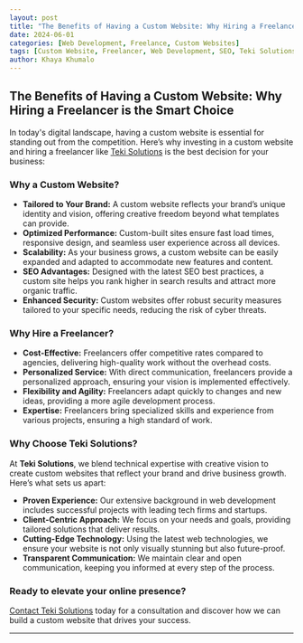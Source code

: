 ```yaml
---
layout: post
title: "The Benefits of Having a Custom Website: Why Hiring a Freelancer is the Smart Choice"
date: 2024-06-01
categories: [Web Development, Freelance, Custom Websites]
tags: [Custom Website, Freelancer, Web Development, SEO, Teki Solutions]
author: Khaya Khumalo
---
```


## The Benefits of Having a Custom Website: Why Hiring a Freelancer is the Smart Choice

In today's digital landscape, having a custom website is essential for standing out from the competition. Here’s why investing in a custom website and hiring a freelancer like [Teki Solutions](https://tekisolves.github.io/tekisolves) is the best decision for your business:

### Why a Custom Website?

- **Tailored to Your Brand:** A custom website reflects your brand’s unique identity and vision, offering creative freedom beyond what templates can provide.
- **Optimized Performance:** Custom-built sites ensure fast load times, responsive design, and seamless user experience across all devices.
- **Scalability:** As your business grows, a custom website can be easily expanded and adapted to accommodate new features and content.
- **SEO Advantages:** Designed with the latest SEO best practices, a custom site helps you rank higher in search results and attract more organic traffic.
- **Enhanced Security:** Custom websites offer robust security measures tailored to your specific needs, reducing the risk of cyber threats.

### Why Hire a Freelancer?

- **Cost-Effective:** Freelancers offer competitive rates compared to agencies, delivering high-quality work without the overhead costs.
- **Personalized Service:** With direct communication, freelancers provide a personalized approach, ensuring your vision is implemented effectively.
- **Flexibility and Agility:** Freelancers adapt quickly to changes and new ideas, providing a more agile development process.
- **Expertise:** Freelancers bring specialized skills and experience from various projects, ensuring a high standard of work.

### Why Choose Teki Solutions?

At **Teki Solutions**, we blend technical expertise with creative vision to create custom websites that reflect your brand and drive business growth. Here’s what sets us apart:

- **Proven Experience:** Our extensive background in web development includes successful projects with leading tech firms and startups.
- **Client-Centric Approach:** We focus on your needs and goals, providing tailored solutions that deliver results.
- **Cutting-Edge Technology:** Using the latest web technologies, we ensure your website is not only visually stunning but also future-proof.
- **Transparent Communication:** We maintain clear and open communication, keeping you informed at every step of the process.

### Ready to elevate your online presence?

[Contact Teki Solutions](https://tekisolves.github.io/) today for a consultation and discover how we can build a custom website that drives your success.

---

<!-- **Keywords:** Custom website, benefits of custom website, hire a freelancer for website, Teki Solutions, web development, SEO, brand identity, online presence, freelancer vs agency

**Tags:** #WebDevelopment #Freelancer #CustomWebsite #TekiSolutions #SEO #DigitalBranding #OnlinePresence -->